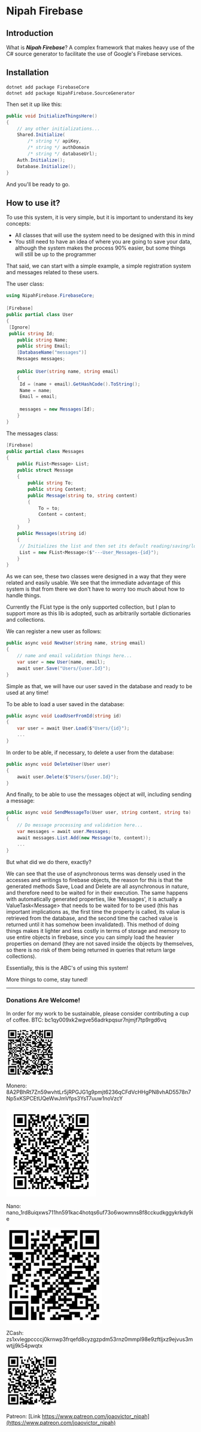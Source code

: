 # Nipah Firebase
## Introduction
What is ***Nipah Firebase***?
A complex framework that makes heavy use of the C# source generator to facilitate the use of Google's Firebase services.

## Installation
```
dotnet add package FirebaseCore
dotnet add package NipahFirebase.SourceGenerator
```
Then set it up like this:
```csharp
public void InitializeThingsHere()
{
	// any other initializations...
	Shared.Initialize(
		/* string */ apiKey,
		/* string */ authDomain
		/* string */ databaseUrl);
	Auth.Initialize();
	Database.Initialize();
}
```
And you'll be ready to go.

## How to use it?
To use this system, it is very simple, but it is important to understand its key concepts:
  * All classes that will use the system need to be designed with this in mind
  * You still need to have an idea of where you are going to save your data, although the system makes the process 90% easier, but some things will still be up to the programmer

That said, we can start with a simple example, a simple registration system and messages related to these users.

The user class:
```csharp
using NipahFirebase.FirebaseCore;

[Firebase]
public partial class User
{
 [Ignore]
 public string Id;
    public string Name;
    public string Email;
    [DatabaseName("messages")]
    Messages messages;
    
    public User(string name, string email)
    {
     Id = (name + email).GetHashCode().ToString();
     Name = name;
     Email = email;
     
     messages = new Messages(Id);
    }
}
```

The messages class:
```csharp
[Firebase]
public partial class Messages
{
    public FList<Message> List;
    public struct Message
    {
        public string To;
        public string Content;
        public Message(string to, string content)
        {
	        To = to;
	        Content = content;
        }
    }
    public Messages(string id)
    {
     // Initializes the list and then set its default reading/saving/loading path
     List = new FList<Message>($"---User_Messages-{id}");
    }
}
```
As we can see, these two classes were designed in a way that they were related and easily usable. We see that the immediate advantage of this system is that from there we don't have to worry too much about how to handle things.

Currently the FList type is the only supported collection, but I plan to support more as this lib is adopted, such as arbitrarily sortable dictionaries and collections.

We can register a new user as follows:
```csharp
public async void NewUser(string name, string email)
{
	// name and email validation things here...
	var user = new User(name, email);
	await user.Save("Users/{user.Id}");
}
```
Simple as that, we will have our user saved in the database and ready to be used at any time!

To be able to load a user saved in the database:
```csharp
public async void LoadUserFromId(string id)
{
	var user = await User.Load($"Users/{id}");
	...
}
```
In order to be able, if necessary, to delete a user from the database:
```csharp
public async void DeleteUser(User user)
{
	await user.Delete($"Users/{user.Id}");
}
```
And finally, to be able to use the messages object at will, including sending a message:
```csharp
public async void SendMessageTo(User user, string content, string to)
{
	// Do message processing and validation here...
	var messages = await user.Messages;
	await messages.List.Add(new Message(to, content));
	...
}
```
But what did we do there, exactly?

We can see that the use of asynchronous terms was densely used in the accesses and writings to firebase objects, the reason for this is that the generated methods Save, Load and Delete are all asynchronous in nature, and therefore need to be waited for in their execution.
The same happens with automatically generated properties, like 'Messages', it is actually a ValueTask\<Message\> that needs to be waited for to be used (this has important implications as, the first time the property is called, its value is retrieved from the database, and the second time the cached value is returned until it has somehow been invalidated). This method of doing things makes it lighter and less costly in terms of storage and memory to use entire objects in firebase, since you can simply load the heavier properties on demand (they are not saved inside the objects by themselves, so there is no risk of them being returned in queries that return large collections).

Essentially, this is the ABC's of using this system!

More things to come, stay tuned!
______
### Donations Are Welcome!
In order for my work to be sustainable, please consider contributing a cup of coffee.
BTC: bc1qy009xk2wgve56adrkpqsur7njmjf7tp9rgd6vq

![QR Code BTC](https://github.com/JoaoVictorVP/About-Me/blob/main/QR/BTC-QRCode.PNG)

Monero: 8A2PBhRt7Zn59wvhtLr5jRPGJG1g9pmjt6236qCFdVcHHgPN8vhAD5578n7Np5xKSPCEtUQeWwJmVfps3YsT7uuw1noVzcY

![QR Code Monero](https://github.com/JoaoVictorVP/About-Me/blob/main/QR/Monero-QRCode.png)

Nano: nano_1rd8uiqxws711hn591kac4hotqs6uf73o6wowmns8f8cckudkggykrkdy9ie

![QR Code Nano](https://github.com/JoaoVictorVP/About-Me/blob/main/QR/Nano-QRCode.jpg)

ZCash: zs1xvlegpccccj0krnwp3frqefd8cyzgzpdm53rnz0mmpl98e9zftljxz9ejvus3mwtjj9k54pwqtx

![QR Code ZCash](https://github.com/JoaoVictorVP/About-Me/blob/main/QR/ZCash-QRCode.PNG)

Patreon: [Link https://www.patreon.com/joaovictor_nipah](https://www.patreon.com/joaovictor_nipah)
